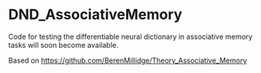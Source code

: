 # DND_AssociativeMemory

Code for testing the differentiable neural dictionary in associative memory tasks will soon become available.

Based on https://github.com/BerenMillidge/Theory_Associative_Memory
